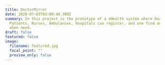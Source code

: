 ```yaml
---
title: DoctorMirror
date: 2020-07-03T03:00:40.300Z
summary: In this project is the prototype of a eHealth system where Doctors,
  Patients, Nurses, Ambulances, Hospitals can register, and one find another
  when need.
draft: false
featured: false
image:
  filename: featured.jpg
  focal_point: ""
  preview_only: false
---
```


